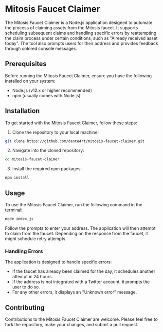 # Mitosis Faucet Claimer

The Mitosis Faucet Claimer is a Node.js application designed to automate the process of claiming assets from the Mitosis faucet. It supports scheduling subsequent claims and handling specific errors by reattempting the claim process under certain conditions, such as "Already received asset today". The tool also prompts users for their address and provides feedback through colored console messages.

## Prerequisites

Before running the Mitosis Faucet Claimer, ensure you have the following installed on your system:

- Node.js (v12.x or higher recommended)
- npm (usually comes with Node.js)

## Installation

To get started with the Mitosis Faucet Claimer, follow these steps:

1. Clone the repository to your local machine:

```bash
git clone https://github.com/dante4rt/mitosis-faucet-claimer.git
```

2. Navigate into the cloned repository:

```bash
cd mitosis-faucet-claimer
```

3. Install the required npm packages:

```bash
npm install
```

## Usage

To use the Mitosis Faucet Claimer, run the following command in the terminal:

```bash
node index.js
```

Follow the prompts to enter your address. The application will then attempt to claim from the faucet. Depending on the response from the faucet, it might schedule retry attempts.

### Handling Errors

The application is designed to handle specific errors:

- If the faucet has already been claimed for the day, it schedules another attempt in 24 hours.
- If the address is not integrated with a Twitter account, it prompts the user to do so.
- For any other errors, it displays an "Unknown error" message.

## Contributing

Contributions to the Mitosis Faucet Claimer are welcome. Please feel free to fork the repository, make your changes, and submit a pull request.
